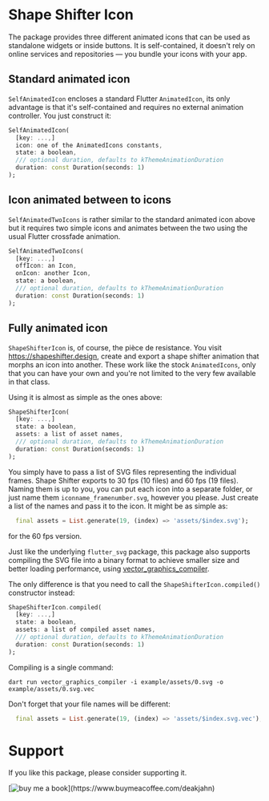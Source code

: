 # Shape Shifter Icon

The package provides three different animated icons that can be used as standalone widgets or inside buttons. It is self-contained, it doesn't rely on online services and repositories — you bundle your icons with your app.

## Standard animated icon

`SelfAnimatedIcon` encloses a standard Flutter `AnimatedIcon`, its only advantage is that it's self-contained and requires no external animation controller. You just construct it:

```dart
SelfAnimatedIcon(
  [key: ...,]
  icon: one of the AnimatedIcons constants,
  state: a boolean,
  /// optional duration, defaults to kThemeAnimationDuration
  duration: const Duration(seconds: 1)
);
```

## Icon animated between to icons

`SelfAnimatedTwoIcons` is rather similar to the standard animated icon above but it requires two simple icons and animates between the two using the usual Flutter crossfade animation.

```dart
SelfAnimatedTwoIcons(
  [key: ...,]
  offIcon: an Icon,
  onIcon: another Icon,
  state: a boolean,
  /// optional duration, defaults to kThemeAnimationDuration
  duration: const Duration(seconds: 1)
);
```

## Fully animated icon

`ShapeShifterIcon` is, of course, the pièce de resistance. You visit https://shapeshifter.design, create and export a shape shifter animation that morphs an icon into another. These work like the stock `AnimatedIcons`, only that you can have your own and you're not limited to the very few available in that class.

Using it is almost as simple as the ones above:

```dart
ShapeShifterIcon(
  [key: ...,]
  state: a boolean,
  assets: a list of asset names,
  /// optional duration, defaults to kThemeAnimationDuration
  duration: const Duration(seconds: 1)
);
```

You simply have to pass a list of SVG files representing the individual frames. Shape Shifter exports to 30 fps (10 files) and 60 fps (19 files). Naming them is up to you, you can put each icon into a separate folder, or just name them `iconname_framenumber.svg`, however you please. Just create a list of the names and pass it to the icon. It might be as simple as:

```dart
  final assets = List.generate(19, (index) => 'assets/$index.svg');
```

for the 60 fps version.

Just like the underlying `flutter_svg` package, this package also supports compiling the SVG file into a binary format to achieve smaller size and better loading performance, using [vector_graphics_compiler](https://pub.dev/packages/vector_graphics_compiler).

The only difference is that you need to call the `ShapeShifterIcon.compiled()` constructor instead:

```dart
ShapeShifterIcon.compiled(
  [key: ...,]
  state: a boolean,
  assets: a list of compiled asset names,
  /// optional duration, defaults to kThemeAnimationDuration
  duration: const Duration(seconds: 1)
);
```

Compiling is a single command:

```
dart run vector_graphics_compiler -i example/assets/0.svg -o example/assets/0.svg.vec
```

Don't forget that your file names will be different:


```dart
  final assets = List.generate(19, (index) => 'assets/$index.svg.vec');
```

# Support

If you like this package, please consider supporting it.

[![buy me a book](https://img.buymeacoffee.com/button-api/?text=Buy%20me%20a%20book&emoji=📚&slug=deakjahn&button_colour=FF8838&font_colour=ffffff&font_family=Poppins&outline_colour=000000&coffee_colour=ffffff')](https://www.buymeacoffee.com/deakjahn)
